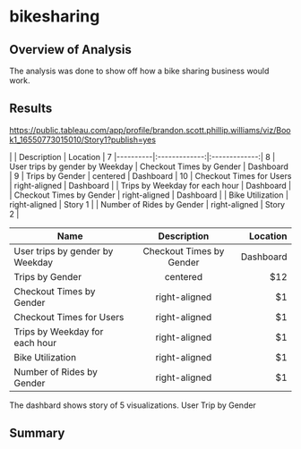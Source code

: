# bikesharing
## Overview of Analysis
The analysis was done to show off how a bike sharing business would work.
## Results
https://public.tableau.com/app/profile/brandon.scott.phillip.williams/viz/Book1_16550773015010/Story1?publish=yes

|      |   Description | Location      |
7
|----------|:-------------:|:-------------:| 
8
| User trips by gender by Weekday |  Checkout Times by Gender | Dashboard |
9
| Trips by Gender |    centered   | Dashboard |
10
| Checkout Times for Users | right-aligned | Dashboard |
| Trips by Weekday for each hour | Dashboard | 
| Checkout Times by Gender | right-aligned | Dashboard |
| Bike Utilization | right-aligned | Story 1   |
| Number of Rides by Gender | right-aligned | Story 2   |

| Name     |  Description  |  Location |
|----------|:-------------:|------:|
| User trips by gender by Weekday |  Checkout Times by Gender | Dashboard |
| Trips by Gender |    centered   |   $12 |
| Checkout Times by Gender | right-aligned |    $1 |
| Checkout Times for Users | right-aligned |    $1 |
| Trips by Weekday for each hour | right-aligned |    $1 |
| Bike Utilization | right-aligned |    $1 |
| Number of Rides by Gender | right-aligned |    $1 |
The dashbard shows story of 5 visualizations. User Trip by Gender
## Summary
